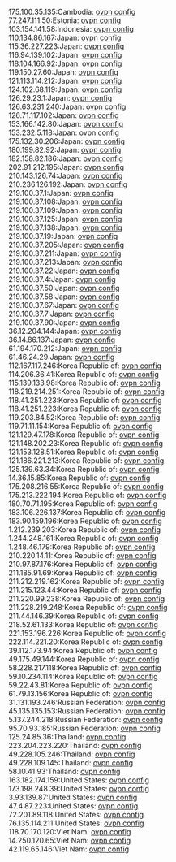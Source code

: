 175.100.35.135:Cambodia: [ovpn config](vpn/175_100_35_135.ovpn)  
77.247.111.50:Estonia: [ovpn config](vpn/77_247_111_50.ovpn)  
103.154.141.58:Indonesia: [ovpn config](vpn/103_154_141_58.ovpn)  
110.134.86.167:Japan: [ovpn config](vpn/110_134_86_167.ovpn)  
115.36.227.223:Japan: [ovpn config](vpn/115_36_227_223.ovpn)  
116.94.139.102:Japan: [ovpn config](vpn/116_94_139_102.ovpn)  
118.104.166.92:Japan: [ovpn config](vpn/118_104_166_92.ovpn)  
119.150.27.60:Japan: [ovpn config](vpn/119_150_27_60.ovpn)  
121.113.114.212:Japan: [ovpn config](vpn/121_113_114_212.ovpn)  
124.102.68.119:Japan: [ovpn config](vpn/124_102_68_119.ovpn)  
126.29.23.1:Japan: [ovpn config](vpn/126_29_23_1.ovpn)  
126.63.231.240:Japan: [ovpn config](vpn/126_63_231_240.ovpn)  
126.71.117.102:Japan: [ovpn config](vpn/126_71_117_102.ovpn)  
153.166.142.80:Japan: [ovpn config](vpn/153_166_142_80.ovpn)  
153.232.5.118:Japan: [ovpn config](vpn/153_232_5_118.ovpn)  
175.132.30.206:Japan: [ovpn config](vpn/175_132_30_206.ovpn)  
180.199.82.92:Japan: [ovpn config](vpn/180_199_82_92.ovpn)  
182.158.82.186:Japan: [ovpn config](vpn/182_158_82_186.ovpn)  
202.91.212.195:Japan: [ovpn config](vpn/202_91_212_195.ovpn)  
210.143.126.74:Japan: [ovpn config](vpn/210_143_126_74.ovpn)  
210.236.126.192:Japan: [ovpn config](vpn/210_236_126_192.ovpn)  
219.100.37.1:Japan: [ovpn config](vpn/219_100_37_1.ovpn)  
219.100.37.108:Japan: [ovpn config](vpn/219_100_37_108.ovpn)  
219.100.37.109:Japan: [ovpn config](vpn/219_100_37_109.ovpn)  
219.100.37.125:Japan: [ovpn config](vpn/219_100_37_125.ovpn)  
219.100.37.138:Japan: [ovpn config](vpn/219_100_37_138.ovpn)  
219.100.37.19:Japan: [ovpn config](vpn/219_100_37_19.ovpn)  
219.100.37.205:Japan: [ovpn config](vpn/219_100_37_205.ovpn)  
219.100.37.211:Japan: [ovpn config](vpn/219_100_37_211.ovpn)  
219.100.37.213:Japan: [ovpn config](vpn/219_100_37_213.ovpn)  
219.100.37.22:Japan: [ovpn config](vpn/219_100_37_22.ovpn)  
219.100.37.4:Japan: [ovpn config](vpn/219_100_37_4.ovpn)  
219.100.37.50:Japan: [ovpn config](vpn/219_100_37_50.ovpn)  
219.100.37.58:Japan: [ovpn config](vpn/219_100_37_58.ovpn)  
219.100.37.67:Japan: [ovpn config](vpn/219_100_37_67.ovpn)  
219.100.37.7:Japan: [ovpn config](vpn/219_100_37_7.ovpn)  
219.100.37.90:Japan: [ovpn config](vpn/219_100_37_90.ovpn)  
36.12.204.144:Japan: [ovpn config](vpn/36_12_204_144.ovpn)  
36.14.86.137:Japan: [ovpn config](vpn/36_14_86_137.ovpn)  
61.194.170.212:Japan: [ovpn config](vpn/61_194_170_212.ovpn)  
61.46.24.29:Japan: [ovpn config](vpn/61_46_24_29.ovpn)  
112.167.117.246:Korea Republic of: [ovpn config](vpn/112_167_117_246.ovpn)  
114.206.36.41:Korea Republic of: [ovpn config](vpn/114_206_36_41.ovpn)  
115.139.133.98:Korea Republic of: [ovpn config](vpn/115_139_133_98.ovpn)  
118.219.214.251:Korea Republic of: [ovpn config](vpn/118_219_214_251.ovpn)  
118.41.251.223:Korea Republic of: [ovpn config](vpn/118_41_251_223.ovpn)  
118.41.251.223:Korea Republic of: [ovpn config](vpn/118_41_251_223.ovpn)  
119.203.84.52:Korea Republic of: [ovpn config](vpn/119_203_84_52.ovpn)  
119.71.11.154:Korea Republic of: [ovpn config](vpn/119_71_11_154.ovpn)  
121.129.47.178:Korea Republic of: [ovpn config](vpn/121_129_47_178.ovpn)  
121.148.202.23:Korea Republic of: [ovpn config](vpn/121_148_202_23.ovpn)  
121.153.128.51:Korea Republic of: [ovpn config](vpn/121_153_128_51.ovpn)  
121.186.221.213:Korea Republic of: [ovpn config](vpn/121_186_221_213.ovpn)  
125.139.63.34:Korea Republic of: [ovpn config](vpn/125_139_63_34.ovpn)  
14.36.15.85:Korea Republic of: [ovpn config](vpn/14_36_15_85.ovpn)  
175.208.216.55:Korea Republic of: [ovpn config](vpn/175_208_216_55.ovpn)  
175.213.222.194:Korea Republic of: [ovpn config](vpn/175_213_222_194.ovpn)  
180.70.71.195:Korea Republic of: [ovpn config](vpn/180_70_71_195.ovpn)  
183.106.226.137:Korea Republic of: [ovpn config](vpn/183_106_226_137.ovpn)  
183.90.159.196:Korea Republic of: [ovpn config](vpn/183_90_159_196.ovpn)  
1.212.239.203:Korea Republic of: [ovpn config](vpn/1_212_239_203.ovpn)  
1.244.248.161:Korea Republic of: [ovpn config](vpn/1_244_248_161.ovpn)  
1.248.46.179:Korea Republic of: [ovpn config](vpn/1_248_46_179.ovpn)  
210.220.14.11:Korea Republic of: [ovpn config](vpn/210_220_14_11.ovpn)  
210.97.87.176:Korea Republic of: [ovpn config](vpn/210_97_87_176.ovpn)  
211.185.91.69:Korea Republic of: [ovpn config](vpn/211_185_91_69.ovpn)  
211.212.219.162:Korea Republic of: [ovpn config](vpn/211_212_219_162.ovpn)  
211.215.123.44:Korea Republic of: [ovpn config](vpn/211_215_123_44.ovpn)  
211.220.99.238:Korea Republic of: [ovpn config](vpn/211_220_99_238.ovpn)  
211.228.219.248:Korea Republic of: [ovpn config](vpn/211_228_219_248.ovpn)  
211.44.146.39:Korea Republic of: [ovpn config](vpn/211_44_146_39.ovpn)  
218.52.61.133:Korea Republic of: [ovpn config](vpn/218_52_61_133.ovpn)  
221.153.196.226:Korea Republic of: [ovpn config](vpn/221_153_196_226.ovpn)  
222.114.221.20:Korea Republic of: [ovpn config](vpn/222_114_221_20.ovpn)  
39.112.173.94:Korea Republic of: [ovpn config](vpn/39_112_173_94.ovpn)  
49.175.49.144:Korea Republic of: [ovpn config](vpn/49_175_49_144.ovpn)  
58.228.217.118:Korea Republic of: [ovpn config](vpn/58_228_217_118.ovpn)  
59.10.234.114:Korea Republic of: [ovpn config](vpn/59_10_234_114.ovpn)  
59.22.43.81:Korea Republic of: [ovpn config](vpn/59_22_43_81.ovpn)  
61.79.13.156:Korea Republic of: [ovpn config](vpn/61_79_13_156.ovpn)  
31.131.193.246:Russian Federation: [ovpn config](vpn/31_131_193_246.ovpn)  
45.135.135.153:Russian Federation: [ovpn config](vpn/45_135_135_153.ovpn)  
5.137.244.218:Russian Federation: [ovpn config](vpn/5_137_244_218.ovpn)  
95.70.93.185:Russian Federation: [ovpn config](vpn/95_70_93_185.ovpn)  
125.24.85.36:Thailand: [ovpn config](vpn/125_24_85_36.ovpn)  
223.204.223.220:Thailand: [ovpn config](vpn/223_204_223_220.ovpn)  
49.228.105.246:Thailand: [ovpn config](vpn/49_228_105_246.ovpn)  
49.228.109.145:Thailand: [ovpn config](vpn/49_228_109_145.ovpn)  
58.10.41.93:Thailand: [ovpn config](vpn/58_10_41_93.ovpn)  
163.182.174.159:United States: [ovpn config](vpn/163_182_174_159.ovpn)  
173.198.248.39:United States: [ovpn config](vpn/173_198_248_39.ovpn)  
3.93.139.87:United States: [ovpn config](vpn/3_93_139_87.ovpn)  
47.4.87.223:United States: [ovpn config](vpn/47_4_87_223.ovpn)  
72.201.89.118:United States: [ovpn config](vpn/72_201_89_118.ovpn)  
76.135.114.211:United States: [ovpn config](vpn/76_135_114_211.ovpn)  
118.70.170.120:Viet Nam: [ovpn config](vpn/118_70_170_120.ovpn)  
14.250.120.65:Viet Nam: [ovpn config](vpn/14_250_120_65.ovpn)  
42.119.65.146:Viet Nam: [ovpn config](vpn/42_119_65_146.ovpn)  
